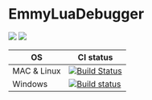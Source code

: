 # EmmyLuaDebugger

[![](https://img.shields.io/github/downloads/zhangjiequan/EmmyLuaDebugger/total?style=flat-square)](https://github.com/zhangjiequan/EmmyLuaDebugger/releases)
[![](https://img.shields.io/github/downloads/zhangjiequan/EmmyLuaDebugger/latest/total?style=flat-square)](https://github.com/zhangjiequan/EmmyLuaDebugger/releases/latest)


OS         | CI status
---------- | ----------
MAC & Linux|[![Build Status](https://travis-ci.org/EmmyLua/EmmyLuaDebugger.svg?branch=master)](https://travis-ci.org/EmmyLua/EmmyLuaDebugger)
Windows|[![Build status](https://ci.appveyor.com/api/projects/status/dp7yb09v07lq80t7?svg=true)](https://ci.appveyor.com/project/EmmyLua/emmyluadebugger)
